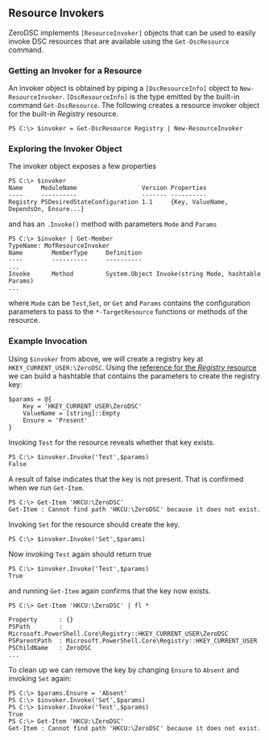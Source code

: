 ## Resource Invokers

ZeroDSC implements `[ResourceInvoker]` objects that can be used to easily invoke DSC resources that are available using the `Get-DscResource` command.

### Getting an Invoker for a Resource

An invoker object is obtained by piping a `[DscResourceInfo]` object to `New-ResourceInvoker`.  `[DscResourceInfo]` is the type emitted by the built-in command `Get-DscResource`.  The following creates a resource invoker object for the built-in *Registry* resource.

    PS C:\> $invoker = Get-DscResource Registry | New-ResourceInvoker

### Exploring the Invoker Object

The invoker object exposes a few properties

    PS C:\> $invoker
    Name     ModuleName                  Version Properties                            
    ----     ----------                  ------- ----------                            
    Registry PSDesiredStateConfiguration 1.1     {Key, ValueName, DependsOn, Ensure...}    

and has an `.Invoke()` method with parameters `Mode` and `Params`

    PS C:\> $invoker | Get-Member
    TypeName: MofResourceInvoker
    Name        MemberType     Definition                                                     
    ----        ----------     ----------                                                     
    ...
    Invoke      Method         System.Object Invoke(string Mode, hashtable Params)            
    ...

where `Mode` can be `Test`,`Set`, or `Get` and `Params` contains the configuration parameters to pass to the `*-TargetResource` functions or methods of the resource.

### Example Invocation

Using `$invoker` from above, we will create a registry key at `HKEY_CURRENT_USER:\ZeroDSC`.  Using the [reference for the *Registry* resource](https://msdn.microsoft.com/en-us/powershell/dsc/registryresource) we can build a hashtable that contains the parameters to create the registry key:

    $params = @{
        Key = 'HKEY_CURRENT_USER\ZeroDSC'
        ValueName = [string]::Empty
        Ensure = 'Present'
    }

Invoking `Test` for the resource reveals whether that key exists.

    PS C:\> $invoker.Invoke('Test',$params)
    False

A result of false indicates that the key is not present.  That is confirmed when we run `Get-Item`.

    PS C:\> Get-Item 'HKCU:\ZeroDSC'
    Get-Item : Cannot find path 'HKCU:\ZeroDSC' because it does not exist.

Invoking `Set` for the resource should create the key.

    PS C:\> $invoker.Invoke('Set',$params)
    
Now invoking `Test` again should return true

    PS C:\> $invoker.Invoke('Test',$params)
    True

and running `Get-Item` again confirms that the key now exists.

    PS C:\> Get-Item 'HKCU:\ZeroDSC' | fl *
    
    Property      : {}
    PSPath        : Microsoft.PowerShell.Core\Registry::HKEY_CURRENT_USER\ZeroDSC
    PSParentPath  : Microsoft.PowerShell.Core\Registry::HKEY_CURRENT_USER
    PSChildName   : ZeroDSC
    ...
    
To clean up we can remove the key by changing `Ensure` to `Absent` and invoking `Set` again:

    PS C:\> $params.Ensure = 'Absent'
    PS C:\> $invoker.Invoke('Set',$params)
    PS C:\> $invoker.Invoke('Test',$params)
    True
    PS C:\> Get-Item 'HKCU:\ZeroDSC'
    Get-Item : Cannot find path 'HKCU:\ZeroDSC' because it does not exist.
